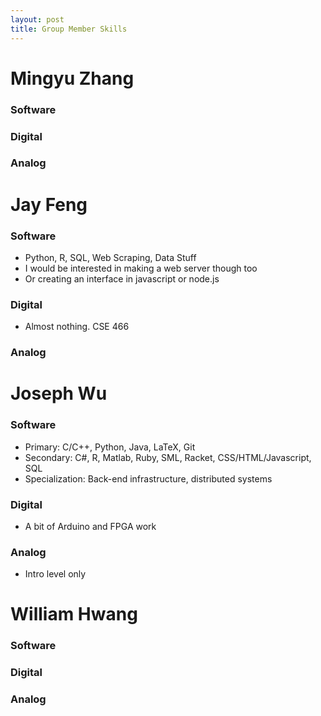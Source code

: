 ```yaml
---
layout: post
title: Group Member Skills
---
```

# Mingyu Zhang

### Software

### Digital

### Analog


# Jay Feng

### Software
* Python, R, SQL, Web Scraping, Data Stuff
* I would be interested in making a web server though too
* Or creating an interface in javascript or node.js

### Digital
* Almost nothing. CSE 466

### Analog

# Joseph Wu

### Software
* Primary: C/C++, Python, Java, LaTeX, Git
* Secondary: C#, R, Matlab, Ruby, SML, Racket, CSS/HTML/Javascript, SQL
* Specialization: Back-end infrastructure, distributed systems

### Digital
* A bit of Arduino and FPGA work

### Analog
* Intro level only


# William Hwang

### Software

### Digital

### Analog

